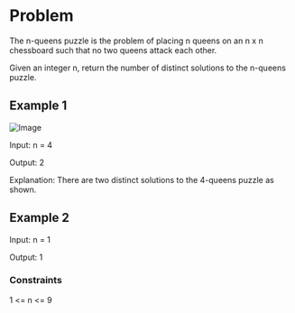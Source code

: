 # Problem

The n-queens puzzle is the problem of placing n queens on an n x n chessboard such that no two queens attack each other.

Given an integer n, return the number of distinct solutions to the n-queens puzzle.

## Example 1

![Image](https://assets.leetcode.com/uploads/2020/11/13/queens.jpg)

Input: n = 4

Output: 2

Explanation: There are two distinct solutions to the 4-queens puzzle as shown.

## Example 2

Input: n = 1

Output: 1
 
### Constraints

1 <= n <= 9
